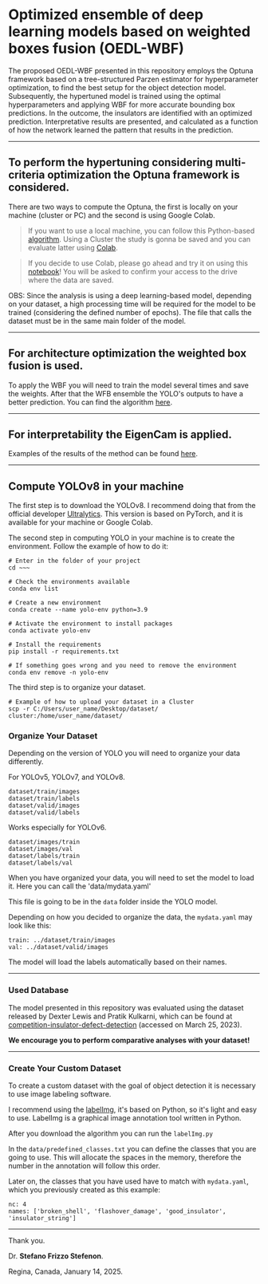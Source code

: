 # Optimized ensemble of deep learning models based on weighted boxes fusion (OEDL-WBF)

The proposed OEDL-WBF presented in this repository employs the Optuna framework based on a tree-structured Parzen estimator for hyperparameter optimization, to find the best setup for the object detection model. Subsequently, the hypertuned model is trained using the optimal hyperparameters and applying WBF for more accurate bounding box predictions. In the outcome, the insulators are identified with an optimized prediction. Interpretative results are presented, and calculated as a function of how the network learned the pattern that results in the prediction.

---

## To perform the hypertuning considering multi-criteria optimization the **Optuna framework** is considered.  

There are two ways to compute the Optuna, the first is locally on your machine (cluster or PC) and the second is using Google Colab.

> If you want to use a local machine, you can follow this Python-based [algorithm](https://github.com/SFStefenon/WBF-HE-YOLO/blob/main/Hypertuning_Optuna/Cluster_Computing/yolov8_insulator_exp1.py). Using a Cluster the study is gonna be saved and you can evaluate latter using [Colab](https://github.com/SFStefenon/WBF-HE-YOLO/blob/main/Hypertuning_Optuna/Cluster_Computing/Experiment_Results/Optuna_Results.ipynb).

> If you decide to use Colab, please go ahead and try it on using this [notebook](https://github.com/SFStefenon/WBF-HE-YOLO/blob/main/Hypertuning_Optuna/Google_Colab_Computing/YOLOv8_Optuna.ipynb)! You will be asked to confirm your access to the drive where the data are saved.

OBS: Since the analysis is using a deep learning-based model, depending on your dataset, a high processing time will be required for the model to be trained (considering the defined number of epochs). The file that calls the dataset must be in the same main folder of the model.

---

## For architecture optimization the **weighted box fusion** is used.

To apply the WBF you will need to train the model several times and save the weights. After that the WFB ensemble the YOLO's outputs to have a better prediction. You can find the algorithm [here](https://github.com/SFStefenon/WBF-HE-YOLO/blob/main/Weighted_Box_Fusion/WBF_yolo.ipynb).

---

## For interpretability the **EigenCam** is applied.

Examples of the results of the method can be found [here](https://github.com/SFStefenon/WBF-HE-YOLO/tree/main/EigenCam).

---

## Compute YOLOv8 in your machine

The first step is to download the YOLOv8. I recommend doing that from the official developer [Ultralytics](https://github.com/ultralytics/ultralytics).
This version is based on PyTorch, and it is available for your machine or Google Colab.

The second step in computing YOLO in your machine is to create the environment. Follow the example of how to do it:

```
# Enter in the folder of your project
cd ~~~ 

# Check the environments available
conda env list

# Create a new environment
conda create --name yolo-env python=3.9

# Activate the environment to install packages
conda activate yolo-env

# Install the requirements
pip install -r requirements.txt

# If something goes wrong and you need to remove the environment
conda env remove -n yolo-env
```

The third step is to organize your dataset.

```
# Example of how to upload your dataset in a Cluster
scp -r C:/Users/user_name/Desktop/dataset/ cluster:/home/user_name/dataset/
```

### Organize Your Dataset

Depending on the version of YOLO you will need to organize your data differently.

For YOLOv5, YOLOv7, and YOLOv8.
```    
dataset/train/images
dataset/train/labels
dataset/valid/images
dataset/valid/labels
```

Works especially for YOLOv6.
```    
dataset/images/train
dataset/images/val
dataset/labels/train
dataset/labels/val
```

When you have organized your data, you will need to set the model to load it.
Here you can call the 'data/mydata.yaml'

This file is going to be in the `data` folder inside the YOLO model.

Depending on how you decided to organize the data, the `mydata.yaml` may look like this:
```
train: ../dataset/train/images
val: ../dataset/valid/images
```

The model will load the labels automatically based on their names.

---

### Used Database

The model presented in this repository was evaluated using the dataset released by Dexter Lewis and Pratik Kulkarni, which can be found at [competition-insulator-defect-detection](https://dx.doi.org/10.21227/vkdw-x769) (accessed on March 25, 2023).

**We encourage you to perform comparative analyses with your dataset!**

---

### Create Your Custom Dataset

To create a custom dataset with the goal of object detection it is necessary to use image labeling software.

I recommend using the [labelImg](https://github.com/heartexlabs/labelImg), it's based on Python, so it's light and easy to use.
LabelImg is a graphical image annotation tool written in Python.

After you download the algorithm you can run the `labelImg.py`

In the `data/predefined_classes.txt` you can define the classes that you are going to use. 
This will allocate the spaces in the memory, therefore the number in the annotation will follow this order.

Later on, the classes that you have used have to match with `mydata.yaml`, which you previously created as this example:

```
nc: 4 
names: ['broken_shell', 'flashover_damage', 'good_insulator', 'insulator_string']
```

---
Thank you.

Dr. **Stefano Frizzo Stefenon**.

Regina, Canada, January 14, 2025.
